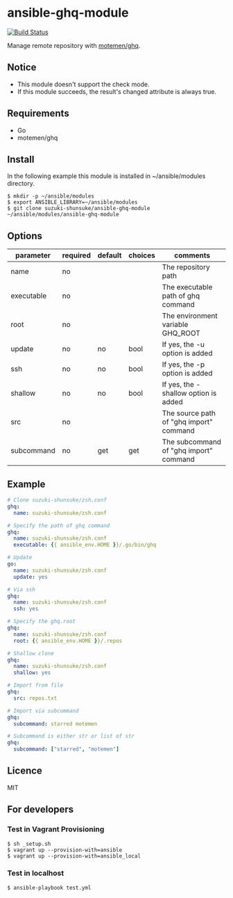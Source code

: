 # ansible-ghq-module

[![Build Status](https://travis-ci.org/suzuki-shunsuke/ansible-ghq-module.svg?branch=master)](https://travis-ci.org/suzuki-shunsuke/ansible-ghq-module)

Manage remote repository with [motemen/ghq](https://github.com/motemen/ghq).

## Notice

* This module doesn't support the check mode.
* If this module succeeds, the result's changed attribute is always true.

## Requirements

* Go
* motemen/ghq

## Install

In the following example this module is installed in ~/ansible/modules directory.

```
$ mkdir -p ~/ansible/modules
$ export ANSIBLE_LIBRARY=~/ansible/modules
$ git clone suzuki-shunsuke/ansible-ghq-module ~/ansible/modules/ansible-ghq-module
```

## Options

parameter | required | default | choices | comments
--- | --- | --- | --- | ---
name | no | | | The repository path
executable | no | | | The executable path of ghq command
root | no | | | The environment variable GHQ_ROOT
update | no | no | bool | If yes, the -u option is added
ssh | no | no | bool | If yes, the -p option is added
shallow | no | no | bool | If yes, the -shallow option is added
src | no | | | The source path of "ghq import" command
subcommand | no | get | get | The subcommand of "ghq import" command

## Example

```yaml
# Clone suzuki-shunsuke/zsh.conf
ghq:
  name: suzuki-shunsuke/zsh.conf

# Specify the path of ghq command
ghq:
  name: suzuki-shunsuke/zsh.conf
  executable: {{ ansible_env.HOME }}/.go/bin/ghq

# Update
go:
  name: suzuki-shunsuke/zsh.conf
  update: yes

# Via ssh
ghq:
  name: suzuki-shunsuke/zsh.conf
  ssh: yes

# Specify the ghq.root
ghq:
  name: suzuki-shunsuke/zsh.conf
  root: {{ ansible_env.HOME }}/.repos

# Shallow clone
ghq:
  name: suzuki-shunsuke/zsh.conf
  shallow: yes

# Import from file
ghq:
  src: repos.txt

# Import via subcommand
ghq:
  subcommand: starred motemen

# Subcommand is either str or list of str
ghq:
  subcommand: ["starred", "motemen"]
```

## Licence

MIT

## For developers

### Test in Vagrant Provisioning

```
$ sh _setup.sh
$ vagrant up --provision-with=ansible
$ vagrant up --provision-with=ansible_local
```

### Test in localhost

```
$ ansible-playbook test.yml
```
